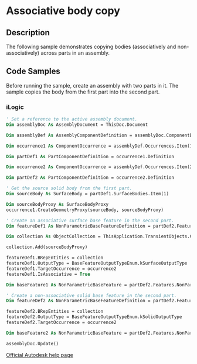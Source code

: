 # Associative body copy

## Description
The following sample demonstrates copying bodies (associatively and non-associatively) across parts in an assembly.

## Code Samples 
Before running the sample, create an assembly with two parts in it. The sample copies the body from the first part into the second part.

### iLogic
```vb
' Set a reference to the active assembly document.
Dim assemblyDoc As AssemblyDocument = ThisDoc.Document

Dim assemblyDef As AssemblyComponentDefinition = assemblyDoc.ComponentDefinition

Dim occurrence1 As ComponentOccurrence = assemblyDef.Occurrences.Item(1)

Dim partDef1 As PartComponentDefinition = occurrence1.Definition

Dim occurrence2 As ComponentOccurrence = assemblyDef.Occurrences.Item(2)

Dim partDef2 As PartComponentDefinition = occurrence2.Definition

' Get the source solid body from the first part.
Dim sourceBody As SurfaceBody = partDef1.SurfaceBodies.Item(1)

Dim sourceBodyProxy As SurfaceBodyProxy
occurrence1.CreateGeometryProxy(sourceBody, sourceBodyProxy)

' Create an associative surface base feature in the second part.
Dim featureDef1 As NonParametricBaseFeatureDefinition = partDef2.Features.NonParametricBaseFeatures.CreateDefinition

Dim collection As ObjectCollection = ThisApplication.TransientObjects.CreateObjectCollection

collection.Add(sourceBodyProxy)

featureDef1.BRepEntities = collection
featureDef1.OutputType = BaseFeatureOutputTypeEnum.kSurfaceOutputType
featureDef1.TargetOccurrence = occurrence2
featureDef1.IsAssociative = True

Dim baseFeature1 As NonParametricBaseFeature = partDef2.Features.NonParametricBaseFeatures.AddByDefinition(featureDef1)

' Create a non-associative solid base feature in the second part.
Dim featureDef2 As NonParametricBaseFeatureDefinition = partDef2.Features.NonParametricBaseFeatures.CreateDefinition

featureDef2.BRepEntities = collection
featureDef2.OutputType = BaseFeatureOutputTypeEnum.kSolidOutputType
featureDef2.TargetOccurrence = occurrence2

Dim baseFeature2 As NonParametricBaseFeature = partDef2.Features.NonParametricBaseFeatures.AddByDefinition(featureDef2)

assemblyDoc.Update()
```
[Official Autodesk help page](https://help.autodesk.com/view/INVNTOR/2025/ENU/?guid=NonParametricBaseFeatures_AddByDefinition_Sample)